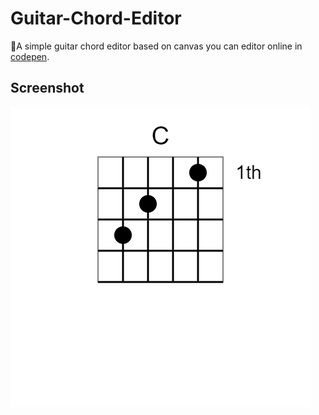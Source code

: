 # Guitar-Chord-Editor
🎸A simple guitar chord editor based on canvas
you can editor online in [codepen](https://codepen.io/donghy1/pen/yLzzOLy).

## Screenshot

![Screenshot](./screenshots/sample.png)

